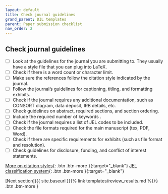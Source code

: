 ```yaml
---
layout: default
title: Check journal guidelines
grand_parent: DIL templates
parent: Paper submission checklist
nav_order: 2
---
```


## Check journal guidelines

- [ ] Look at the guidelines for the journal you are submitting to. They usually have a style file that you can plug into LaTeX.
- [ ] Check if there is a word count or character limit.
- [ ] Make sure the references follow the citation style indicated by the journal. 
- [ ] Follow the journal’s guidelines for captioning, titling, and formatting exhibits.
- [ ] Check if the journal requires any additional documentation, such as CONSORT diagram, data deposit, IRB details, etc.
- [ ] Check guidelines on abstract, required sections, and section ordering.
- [ ] Include the required number of keywords .
- [ ] Check if the journal requires a list of JEL codes to be included. 
- [ ] Check the file formats required for the main manuscript (tex, PDF, Word).
- [ ] Check if there are specific requirements for exhibits (such as file format and resolution).
- [ ] Check guidelines for disclosure, funding, and conflict of interest statements.

[More on citation styles](https://pitt.libguides.com/citationhelp){: .btn .btn-more }{:target="_blank"} 
[JEL classification system](https://www.aeaweb.org/econlit/jelCodes.php){: .btn .btn-more }{:target="_blank"}

<span class="fs-8">
[Next section]({{ site.baseurl }}{% link templates/review_results.md %}){: .btn .btn-more }
</span>